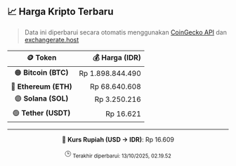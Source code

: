 

<!-- HARGA_KRIPTO -->
## 📈 Harga Kripto Terbaru

> Data ini diperbarui secara otomatis menggunakan [CoinGecko API](https://www.coingecko.com/) dan [exchangerate.host](https://exchangerate.host/)

<div align="center">

| 🪙 Token | 💰 Harga (IDR) |
|:------:|---------------:|
| 🟠 **Bitcoin (BTC)**   | Rp 1.898.844.490 |
| 🔵 **Ethereum (ETH)**  | Rp 68.640.608 |
| 🟣 **Solana (SOL)**    | Rp 3.250.216 |
| 🟢 **Tether (USDT)**   | Rp 16.621 |

---

💱 **Kurs Rupiah (USD → IDR)**: Rp 16.609

🕒 <sub>Terakhir diperbarui: 13/10/2025, 02.19.52</sub>

</div>
<!-- /HARGA_KRIPTO -->